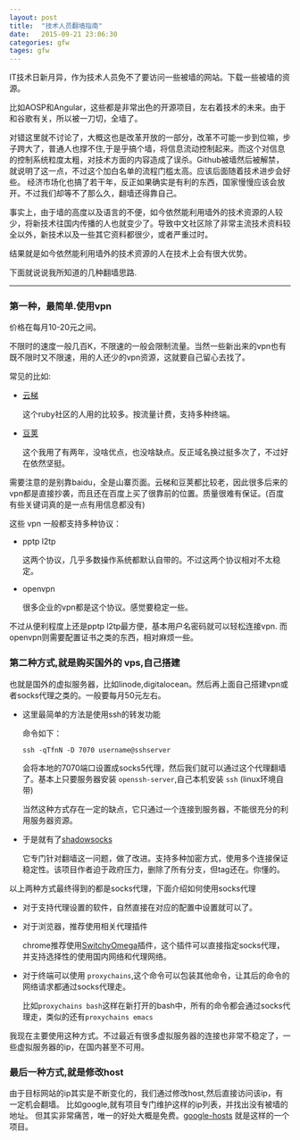 ```yaml
---
layout: post
title:  "技术人员翻墙指南"
date:   2015-09-21 23:06:30
categories: gfw
tages: gfw
---
```


IT技术日新月异，作为技术人员免不了要访问一些被墙的网站。下载一些被墙的资源。

比如AOSP和Angular，这些都是非常出色的开源项目，左右着技术的未来。由于和谷歌有关，所以被一刀切，全墙了。

对错这里就不讨论了，大概这也是改革开放的一部分，改革不可能一步到位嘛，步子跨大了，普通人也撑不住,于是乎搞个墙，将信息流动控制起来。而这个对信息的控制系统粒度太粗，对技术方面的内容造成了误杀。Github被墙然后被解禁，就说明了这一点，不过这个加白名单的流程门槛太高。应该后面随着技术进步会好些。
经济市场化也搞了若干年，反正如果确实是有利的东西，国家慢慢应该会放开。不过我们却等不了那么久，翻墙还得靠自己。

事实上，由于墙的高度以及语言的不便，如今依然能利用墙外的技术资源的人较少，将新技术往国内传播的人也就变少了。导致中文社区除了非常主流技术资料较全以外，新技术以及一些其它资料都很少，或者严重过时。

结果就是如今依然能利用墙外的技术资源的人在技术上会有很大优势。

下面就说说我所知道的几种翻墙思路.

---------------------------------------------------------------------------------------------

### 第一种，最简单.使用vpn

价格在每月10-20元之间。

不限时的速度一般几百K，不限速的一般会限制流量。当然一些新出来的vpn也有既不限时又不限速，用的人还少的vpn资源，这就要自己留心去找了。

常见的比如:

+ [云梯](https://www.superpline.com)

  这个ruby社区的人用的比较多。按流量计费，支持多种终端。

+ [豆荚](http://jsq.me/lrwxy)

  这个我用了有两年，没啥优点，也没啥缺点。反正域名换过挺多次了，不过好在依然坚挺。

需要注意的是别靠baidu，全是山寨页面。云梯和豆荚都比较老，因此很多后来的vpn都是直接抄袭，而且还在百度上买了很靠前的位置。质量很难有保证。(百度有些关键词真的是一点有用信息都没有)

这些 vpn 一般都支持多种协议：

+ pptp l2tp

  这两个协议，几乎多数操作系统都默认自带的。不过这两个协议相对不太稳定。

+ openvpn

  很多企业的vpn都是这个协议。感觉要稳定一些。

不过从便利程度上还是pptp l2tp最方便，基本用户名密码就可以轻松连接vpn. 而openvpn则需要配置证书之类的东西，相对麻烦一些。

### 第二种方式,就是购买国外的 vps,自己搭建

也就是国外的虚拟服务器，比如linode,digitalocean。然后再上面自己搭建vpn或者socks代理之类的。一般要每月50元左右。

+ 这里最简单的方法是使用ssh的转发功能

  命令如下：

  ```
  ssh -qTfnN -D 7070 username@sshserver
  ```

  会将本地的7070端口设置成socks5代理，然后我们就可以通过这个代理翻墙了。基本上只要服务器安装 `openssh-server`,自己本机安装 `ssh` (linux环境自带)


  当然这种方式存在一定的缺点，它只通过一个连接到服务器，不能很充分的利用服务器资源。

+ 于是就有了[shadowsocks](https://github.com/shadowsocks/shadowsocks)

  它专门针对翻墙这一问题，做了改进。支持多种加密方式，使用多个连接保证稳定性。该项目作者迫于政府压力，删除了所有分支，但tag还在。你懂的。


以上两种方式最终得到的都是socks代理，下面介绍如何使用socks代理

+ 对于支持代理设置的软件，自然直接在对应的配置中设置就可以了。

+ 对于浏览器，推荐使用相关代理插件

  chrome推荐使用[SwitchyOmega](https://github.com/FelisCatus/SwitchyOmega)插件，这个插件可以直接指定socks代理，并支持选择性的使用国内网络和代理网络。

+ 对于终端可以使用 `proxychains`,这个命令可以包装其他命令，让其后的命令的网络请求都通过socks代理走。

  比如`proxychains bash`这样在新打开的bash中，所有的命令都会通过socks代理走，类似的还有`proxychains emacs`


我现在主要使用这种方式。不过最近有很多虚拟服务器的连接也非常不稳定了，一些虚拟服务器的ip，在国内甚至不可用。

### 最后一种方式,就是修改host

由于目标网站的ip其实是不断变化的，我们通过修改host,然后直接访问该ip，有一定机会翻墙。
比如google,就有项目专门维护这样的ip列表，并找出没有被墙的地址。
但其实非常痛苦，唯一的好处大概是免费。[google-hosts](https://github.com/txthinking/google-hosts) 就是这样的一个项目。
